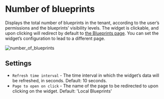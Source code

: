 # Number of blueprints
Displays the total number of blueprints in the tenant, according to the user’s permissions and the blueprints’ visibility levels.
The widget is clickable, and upon clicking will redirect by default to 
[the Blueprints page](/working_with/console/pages/blueprints-page). 
You can set the widget’s configuration to lead to a different page.

![number_of_blueprints]( /images/ui/widgets/num_of_blueprints.png )


## Settings

* `Refresh time interval` - The time interval in which the widget’s data will be refreshed, in seconds. Default: 10 seconds.
* `Page to open on click` - The name of the page to be redirected to upon clicking on the widget. Default: 'Local Blueprints'
